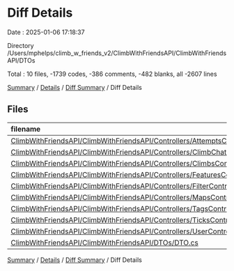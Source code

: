 # Diff Details

Date : 2025-01-06 17:18:37

Directory /Users/mphelps/climb_w_friends_v2/ClimbWithFriendsAPI/ClimbWithFriendsAPI/DTOs

Total : 10 files, -1739 codes, -386 comments, -482 blanks, all -2607 lines

[Summary](results.md) / [Details](details.md) / [Diff Summary](diff.md) / Diff Details

## Files

| filename                                                                                                                                                  | language | code | comment | blank |  total |
| :-------------------------------------------------------------------------------------------------------------------------------------------------------- | :------- | ---: | ------: | ----: | -----: |
| [ClimbWithFriendsAPI/ClimbWithFriendsAPI/Controllers/AttemptsController.cs](/ClimbWithFriendsAPI/ClimbWithFriendsAPI/Controllers/AttemptsController.cs)   | C#       | -132 |     -10 |   -41 |   -183 |
| [ClimbWithFriendsAPI/ClimbWithFriendsAPI/Controllers/ClimbChatController.cs](/ClimbWithFriendsAPI/ClimbWithFriendsAPI/Controllers/ClimbChatController.cs) | C#       |  -88 |     -40 |   -22 |   -150 |
| [ClimbWithFriendsAPI/ClimbWithFriendsAPI/Controllers/ClimbsController.cs](/ClimbWithFriendsAPI/ClimbWithFriendsAPI/Controllers/ClimbsController.cs)       | C#       | -142 |     -88 |   -66 |   -296 |
| [ClimbWithFriendsAPI/ClimbWithFriendsAPI/Controllers/FeaturesController.cs](/ClimbWithFriendsAPI/ClimbWithFriendsAPI/Controllers/FeaturesController.cs)   | C#       | -718 |    -129 |  -175 | -1,022 |
| [ClimbWithFriendsAPI/ClimbWithFriendsAPI/Controllers/FilterController.cs](/ClimbWithFriendsAPI/ClimbWithFriendsAPI/Controllers/FilterController.cs)       | C#       | -184 |     -33 |   -58 |   -275 |
| [ClimbWithFriendsAPI/ClimbWithFriendsAPI/Controllers/MapsController.cs](/ClimbWithFriendsAPI/ClimbWithFriendsAPI/Controllers/MapsController.cs)           | C#       | -183 |     -64 |   -62 |   -309 |
| [ClimbWithFriendsAPI/ClimbWithFriendsAPI/Controllers/TagsController.cs](/ClimbWithFriendsAPI/ClimbWithFriendsAPI/Controllers/TagsController.cs)           | C#       | -135 |      -5 |   -31 |   -171 |
| [ClimbWithFriendsAPI/ClimbWithFriendsAPI/Controllers/TicksController.cs](/ClimbWithFriendsAPI/ClimbWithFriendsAPI/Controllers/TicksController.cs)         | C#       | -114 |      -8 |   -22 |   -144 |
| [ClimbWithFriendsAPI/ClimbWithFriendsAPI/Controllers/UserController.cs](/ClimbWithFriendsAPI/ClimbWithFriendsAPI/Controllers/UserController.cs)           | C#       | -107 |      -9 |   -21 |   -137 |
| [ClimbWithFriendsAPI/ClimbWithFriendsAPI/DTOs/DTO.cs](/ClimbWithFriendsAPI/ClimbWithFriendsAPI/DTOs/DTO.cs)                                               | C#       |   64 |       0 |    16 |     80 |

[Summary](results.md) / [Details](details.md) / [Diff Summary](diff.md) / Diff Details
